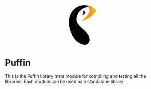 <p align="center">
  <img src="./docs/logo.svg" height="128">
</p>

# Puffin

This is the Puffin library meta module for compiling and testing all the libraries. Each module can be used as a standalone library

[logo]: ./docs/logo.svg 